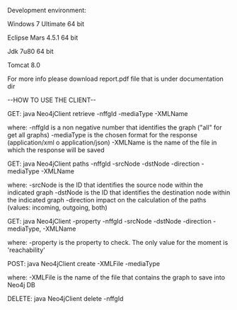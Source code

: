 Development environment:

Windows 7 Ultimate 64 bit

Eclipse Mars 4.5.1 64 bit

Jdk 7u80 64 bit

Tomcat 8.0

For more info please download report.pdf file that is under documentation dir


--HOW TO USE THE CLIENT--

GET:
java Neo4jClient retrieve -nffgId -mediaType -XMLName

where:
-nffgId is a non negative number that identifies the graph ("all" for get all graphs)
-mediaType is the chosen format for the response (application/xml o application/json)
-XMLName is the name of the file in which the response will be saved

GET:
java Neo4jClient paths -nffgId -srcNode -dstNode -direction -mediaType -XMLName

where:
-srcNode is the ID that identifies the source node within the indicated graph
-dstNode is the ID that identifies the destination node within the indicated graph
-direction impact on the calculation of the paths (values: incoming, outgoing, both)

GET: java Neo4jClient -property -nffgId -srcNode -dstNode -direction -mediaType, -XMLName

where:
-property is the property to check. The only value for the moment is 'reachability'

POST:
java Neo4jClient create -XMLFile -mediaType

where:
-XMLFile is the name of the file that contains the graph to save into Neo4j DB

DELETE:
java Neo4jClient delete -nffgId